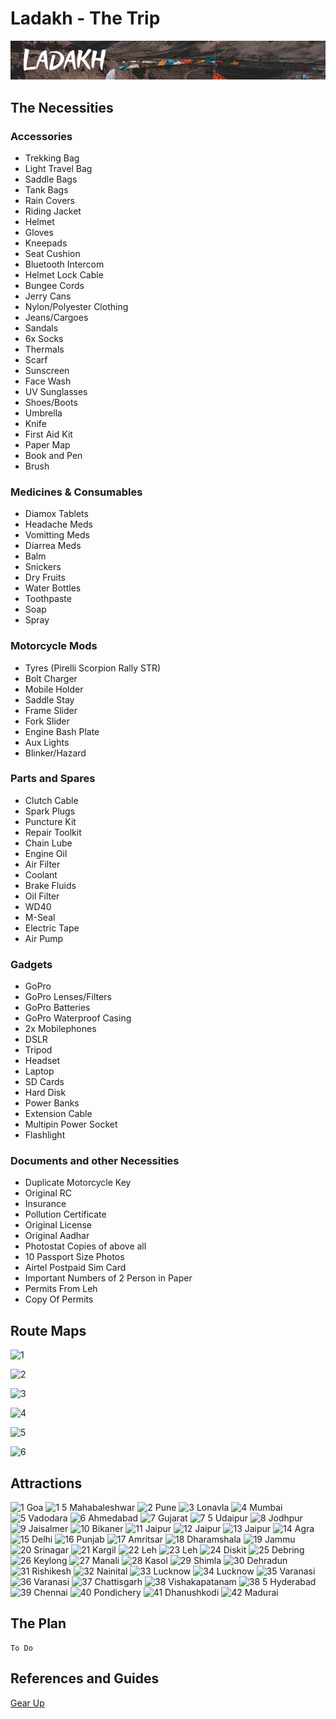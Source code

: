 # Ladakh - The Trip

![Ladakh](https://github.com/adharshgec/ladakh/blob/master/LADAKH.png?raw=true "Ladakh - The Trip")

## The Necessities

### Accessories

- Trekking Bag
- Light Travel Bag
- Saddle Bags
- Tank Bags
- Rain Covers
- Riding Jacket
- Helmet
- Gloves
- Kneepads
- Seat Cushion
- Bluetooth Intercom
- Helmet Lock Cable
- Bungee Cords
- Jerry Cans
- Nylon/Polyester Clothing
- Jeans/Cargoes
- Sandals
- 6x Socks
- Thermals
- Scarf
- Sunscreen
- Face Wash
- UV Sunglasses
- Shoes/Boots
- Umbrella
- Knife
- First Aid Kit
- Paper Map
- Book and Pen
- Brush

### Medicines & Consumables

- Diamox Tablets
- Headache Meds
- Vomitting Meds
- Diarrea Meds
- Balm
- Snickers
- Dry Fruits
- Water Bottles
- Toothpaste
- Soap
- Spray

### Motorcycle Mods

- Tyres (Pirelli Scorpion Rally STR)
- Bolt Charger
- Mobile Holder
- Saddle Stay
- Frame Slider
- Fork Slider
- Engine Bash Plate
- Aux Lights
- Blinker/Hazard

### Parts and Spares

- Clutch Cable
- Spark Plugs
- Puncture Kit
- Repair Toolkit
- Chain Lube
- Engine Oil
- Air Filter
- Coolant
- Brake Fluids
- Oil Filter
- WD40
- M-Seal
- Electric Tape
- Air Pump

### Gadgets

- GoPro
- GoPro Lenses/Filters
- GoPro Batteries
- GoPro Waterproof Casing
- 2x Mobilephones
- DSLR
- Tripod
- Headset
- Laptop
- SD Cards
- Hard Disk
- Power Banks
- Extension Cable
- Multipin Power Socket
- Flashlight

### Documents and other Necessities

- Duplicate Motorcycle Key
- Original RC
- Insurance
- Pollution Certificate
- Original License
- Original Aadhar
- Photostat Copies of above all
- 10 Passport Size Photos
- Airtel Postpaid Sim Card
- Important Numbers of 2 Person in Paper
- Permits From Leh
- Copy Of Permits

## Route Maps

![1](https://user-images.githubusercontent.com/53763633/62466236-82e8d400-b7ae-11e9-86b1-deedf1ce29b8.png)

![2](https://user-images.githubusercontent.com/53763633/62466246-88deb500-b7ae-11e9-83a5-be38212839a0.png)

![3](https://user-images.githubusercontent.com/53763633/62466248-88deb500-b7ae-11e9-91d4-2a40a51af2f6.png)

![4](https://user-images.githubusercontent.com/53763633/62466250-89774b80-b7ae-11e9-8fc3-1e30deae86d4.png)

![5](https://user-images.githubusercontent.com/53763633/62466251-89774b80-b7ae-11e9-92fa-2c90412bbb33.png)

![6](https://user-images.githubusercontent.com/53763633/62466252-89774b80-b7ae-11e9-8ae3-179bd21e25fd.png)

## Attractions

![1 Goa](https://user-images.githubusercontent.com/53763633/62543511-a594ee80-b87b-11e9-9185-446520ddca21.png "Goa")
![1 5 Mahabaleshwar](https://user-images.githubusercontent.com/53763633/62543449-9b72f000-b87b-11e9-9132-ef82c4ae8a32.png "Mahabaleshwar")
![2 Pune](https://user-images.githubusercontent.com/53763633/62543450-9b72f000-b87b-11e9-9186-d1eabe2ad813.png "Pune")
![3 Lonavla](https://user-images.githubusercontent.com/53763633/62543451-9b72f000-b87b-11e9-8537-3163a955b253.png "Lonavla")
![4 Mumbai](https://user-images.githubusercontent.com/53763633/62543452-9c0b8680-b87b-11e9-8de7-bc7c34521cf3.png "Mumbai")
![5 Vadodara](https://user-images.githubusercontent.com/53763633/62543453-9c0b8680-b87b-11e9-8146-23d4764eecae.png "Vadodara")
![6 Ahmedabad](https://user-images.githubusercontent.com/53763633/62543454-9c0b8680-b87b-11e9-8b09-7453e44b19ef.png "Ahmedabad")
![7 Gujarat](https://user-images.githubusercontent.com/53763633/62543456-9ca41d00-b87b-11e9-994e-7ab3db940537.png "Gujarat")
![7 5 Udaipur](https://user-images.githubusercontent.com/53763633/62543458-9ca41d00-b87b-11e9-9361-15e7cc0b4abb.png "Udaipur")
![8 Jodhpur](https://user-images.githubusercontent.com/53763633/62543459-9d3cb380-b87b-11e9-9f75-ec86d8fa3e28.png "Jodhpur")
![9 Jaisalmer](https://user-images.githubusercontent.com/53763633/62543461-9d3cb380-b87b-11e9-9ba1-f21bc2097ba8.png "Jaisalmer")
![10 Bikaner](https://user-images.githubusercontent.com/53763633/62543462-9dd54a00-b87b-11e9-9787-fd41ec6185a2.png "Bikaner")
![11 Jaipur](https://user-images.githubusercontent.com/53763633/62543463-9dd54a00-b87b-11e9-9e85-7ef276006e44.png "Jaipur - 1")
![12 Jaipur](https://user-images.githubusercontent.com/53763633/62543464-9dd54a00-b87b-11e9-885b-f23f6f97bfe9.png "Jaipur - 2")
![13 Jaipur](https://user-images.githubusercontent.com/53763633/62543465-9e6de080-b87b-11e9-955d-982880572f1d.png "Jaipur - 3")
![14 Agra](https://user-images.githubusercontent.com/53763633/62543468-9e6de080-b87b-11e9-9e03-4852e66da4cb.png "Agra")
![15 Delhi](https://user-images.githubusercontent.com/53763633/62543469-9e6de080-b87b-11e9-923e-560c271318ec.png "Delhi")
![16 Punjab](https://user-images.githubusercontent.com/53763633/62543470-9f067700-b87b-11e9-9575-7b44aa390248.png "Punjab")
![17 Amritsar](https://user-images.githubusercontent.com/53763633/62543473-9f067700-b87b-11e9-9fb2-8468cf3a7a56.png "Amritsar")
![18 Dharamshala](https://user-images.githubusercontent.com/53763633/62543474-9f9f0d80-b87b-11e9-82fd-b4b3ea530969.png "Dharamshala")
![19 Jammu](https://user-images.githubusercontent.com/53763633/62543475-9f9f0d80-b87b-11e9-8ae9-bc21f82c7937.png "Jammu")
![20 Srinagar](https://user-images.githubusercontent.com/53763633/62543476-a037a400-b87b-11e9-9270-b4b20c34fdb5.png "Srinagar")
![21 Kargil](https://user-images.githubusercontent.com/53763633/62543477-a037a400-b87b-11e9-8d56-e0d5c6f60a3c.png "Kargil")
![22 Leh](https://user-images.githubusercontent.com/53763633/62543480-a0d03a80-b87b-11e9-870c-6a620cafabec.png "Leh - 1")
![23 Leh](https://user-images.githubusercontent.com/53763633/62543481-a0d03a80-b87b-11e9-8c7f-5ad6f7a691d8.png "Leh - 2")
![24 Diskit](https://user-images.githubusercontent.com/53763633/62543482-a168d100-b87b-11e9-8e65-bfcf96c3e950.png "Diskit")
![25 Debring](https://user-images.githubusercontent.com/53763633/62543483-a168d100-b87b-11e9-9108-b8e49dd73381.png "Debring")
![26 Keylong](https://user-images.githubusercontent.com/53763633/62543484-a168d100-b87b-11e9-9dd8-662aa2847c8a.png "Keylong")
![27 Manali](https://user-images.githubusercontent.com/53763633/62543486-a2016780-b87b-11e9-963f-f2f340b6cb4e.png "Manali")
![28 Kasol](https://user-images.githubusercontent.com/53763633/62543487-a2016780-b87b-11e9-8907-51bd204453e2.png "Kasol")
![29 Shimla](https://user-images.githubusercontent.com/53763633/62543490-a299fe00-b87b-11e9-857b-975fdea5369e.png "Shimla")
![30 Dehradun](https://user-images.githubusercontent.com/53763633/62543492-a299fe00-b87b-11e9-9077-a9e38f228f9b.png "Dehradun")
![31 Rishikesh](https://user-images.githubusercontent.com/53763633/62543494-a299fe00-b87b-11e9-9502-3b9501ac4fc7.png "Rishikesh")
![32 Nainital](https://user-images.githubusercontent.com/53763633/62543496-a3329480-b87b-11e9-9a99-36c82d8264dd.png "Nainital")
![33 Lucknow](https://user-images.githubusercontent.com/53763633/62543497-a3329480-b87b-11e9-8621-640246734a22.png "Lucknow - 1")
![34 Lucknow](https://user-images.githubusercontent.com/53763633/62543498-a3329480-b87b-11e9-9151-133a3f9a0cbf.png "Lucknow - 2")
![35 Varanasi](https://user-images.githubusercontent.com/53763633/62543499-a3cb2b00-b87b-11e9-9775-ed7d7d9f4988.png "Varanasi - 1")
![36 Varanasi](https://user-images.githubusercontent.com/53763633/62543500-a3cb2b00-b87b-11e9-8778-61fbe69d9c42.png "Varanasi - 2")
![37 Chattisgarh](https://user-images.githubusercontent.com/53763633/62543501-a463c180-b87b-11e9-9505-4ea22979e338.png "Chattisgarh")
![38 Vishakapatanam](https://user-images.githubusercontent.com/53763633/62543503-a463c180-b87b-11e9-97fc-04226af2fc7e.png "Vishakapatanam")
![38 5 Hyderabad](https://user-images.githubusercontent.com/53763633/62543505-a4fc5800-b87b-11e9-86af-746b730718d0.png "Hyderabad")
![39 Chennai](https://user-images.githubusercontent.com/53763633/62543507-a4fc5800-b87b-11e9-8e53-47eb0ade7104.png "Chennai")
![40 Pondichery](https://user-images.githubusercontent.com/53763633/62543509-a594ee80-b87b-11e9-8919-dfb07cabac5e.png "Pondichery")
![41 Dhanushkodi](https://user-images.githubusercontent.com/53763633/62545907-31107e80-b880-11e9-8311-94e0db3adbda.png "Dhanushkodi")
![42 Madurai](https://user-images.githubusercontent.com/53763633/62545963-4685a880-b880-11e9-8517-72fe0c3f93ad.png "Madurai")

## The Plan

    To Do

## References and Guides
[Gear Up](https://www.horizonsunlimited.com/gear-up)
